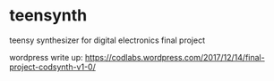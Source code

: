 # teensynth
teensy synthesizer for digital electronics final project

wordpress write up:
https://codlabs.wordpress.com/2017/12/14/final-project-codsynth-v1-0/
